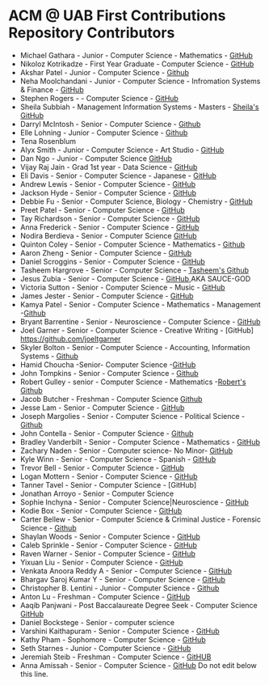 # ACM @ UAB First Contributions Repository Contributors

<!---
Please add in the format of the following example:
- NAME - YEAR - MAJOR - MINOR - GITHUB LINK
- Michael Gathara - Junior - Computer Science - Mathematics - [GitHub](https://michaelgathara.com/github)

Please notice how the link is formatted. It is in the format of [link text](link url). The link text is what will be displayed on the page, and the link url is the url that the link will take you to.
Also notice how there is a little dash at the beginning
-->

- Michael Gathara - Junior - Computer Science - Mathematics - [GitHub](https://michaelgathara.com/github)
- Nikoloz Kotrikadze - First Year Graduate - Computer Science - [GitHub](https://github.com/nikaKotrikadze)
- Akshar Patel - Junior - Computer Science - [Github](https://github.com/akshar2020)
- Neha Moolchandani - Junior - Computer Science - Infromation Systems & Finance - [GitHub](https://github.com/neha-m01)
- Stephen Rogers - - Computer Science - [GitHub](https://github.com/grogersstephen)
- Sheila Subbiah - Management Information Systems - Masters - [Sheila's GitHub](https://github.com/userGitHub34535)
- Darryl McIntosh - Senior - Computer Science - [Github](https://github.com/darrylkmc)
- Elle Lohning - Junior - Computer Science - [Github](https://github.com/glohning)
- Tena Rosenblum
- Alyx Smith - Junior - Computer Science - Art Studio - [GitHub](https://github.com/BluesMoth)
- Dan Ngo - Junior - Computer Science [GitHub](https://github.com/DanNgo-png)
- Vijay Raj Jain - Grad 1st year - Data Science - [GitHub](https://github.com/vijay0019)
- Eli Davis - Senior - Computer Science - Japanese - [GitHub](https://github.com/Bekwayman)
- Andrew Lewis - Senior - Computer Science - [GitHub](https://github.com/AnLewis78)
- Jackson Hyde - Senior - Computer Science - [GitHub](https://github.com/choboribi)
- Debbie Fu - Senior - Computer Science, Biology - Chemistry - [GitHub](https://github.com/debbiexfu)
- Preet Patel - Senior - Computer Science - [GitHub](https://github.com/Preetp8)
- Tay Richardson - Senior - Computer Science - [GitHub](https://github.com/crich725)
- Anna Frederick - Senior - Computer Science - [GitHub](https://github.com/agfrederick)
- Nodira Berdieva - Senior - Computer Science [GitHub](https://github.com/nodirab)
- Quinton Coley - Senior - Computer Science - Mathematics - [Github](https://github.com/qcoley)
- Aaron Zheng - Senior - Computer Science - [GitHub](https://github.com/erusaert)
- Daniel Scroggins - Senior - Computer Science - [GitHub](https://github.com/dscrogg399)
- Tasheem Hargrove - Senior - Computer Science - [Tasheem's Github](https://github.com/Tasheem)
- Jesus Zubia - Senior - Computer Science - [GitHub](https://github.com/jzubia25),AKA SAUCE-GOD
- Victoria Sutton - Senior - Computer Science - Music - [GitHub](https://github.com/vicsutt2)
- James Jester - Senior - Computer Science - [GitHub](https://github.com/francoisdillinger)
- Kamya Patel - Senior - Computer Science - Mathematics - Management -[Github](https://github.com/kamyapatel)
- Bryant Barrentine - Senior - Neuroscience - Computer Science - [GitHub](https://github.com/bnb0xffff)
- Joel Garner - Senior - Computer Science - Creative Writing - [GitHub] https://github.com/joeltgarner
- Skyler Bolton - Senior - Computer Science - Accounting, Information Systems - [Github](https://github.com/SkylerBolton07)
- Hamid Choucha -Senior- Computer Science -[GitHub](https://github.com/hamidc10)
- John Tompkins - Senior - Computer Science - [Github](https://github.com/Scithur)
- Robert Gulley - senior - Computer Science - Mathematics -[Robert's Github](https://github.com/Robertlg2000)
- Jacob Butcher - Freshman - Computer Science [Github](https://github.com/JacobButcher-Github)
- Jesse Lam - Senior - Computer Science - [GitHub](https://github.com/jesselam00)
- Joseph Margolies - Senior - Computer Science - Political Science - [Github](https://github.com/JoeLauM)
- John Contella - Senior - Computer Science - [Github](https://github.com/ContellaJP)
- Bradley Vanderbilt - Senior - Computer Science - Mathematics - [GitHub](https://github.com/BradleyVanderbilt)
- Zachary Naden - Senior - Computer science- No Minor- [GitHub](https://github.com/znaden)
- Kyle Winn - Senior - Computer Science - Spanish - [GitHub](https://github.com/williamkylewinn)
- Trevor Bell - Senior - Computer Science - [GitHub](https://github.com/BellBRO23)
- Logan Mottern - Senior - Computer Science - [GitHub](https://github.com/lmottern)
- Tanner Tavel - Senior - Computer Science - [GitHub]
- Jonathan Arroyo - Senior - Computer Science
- Sophie Inchyna - Senior - Computer Science|Neuroscience - [GitHub](https://github.com/katarsolar)
- Kodie Box - Senior - Computer Science - [GitHub](https://github.com/kodiebox)
- Carter Bellew - Senior - Computer Science & Criminal Justice - Forensic Science - [Github](https://github.com/carterbellew)
- Shaylan Woods - Senior - Computer Science - [GitHub](https://github.com/ShaylanWoods)
- Caleb Sprinkle - Senior - Computer Science - [GitHub](https://github.com/csprinkl)
- Raven Warner - Senior - Computer Science - [GitHub](https://github.com/r-x-w)
- Yixuan Liu - Senior - Computer Science - [GitHub](https://github.com/Yixuan2022)
- Venkata Anoora Reddy A - Senior - Computer Science - [GitHub](https://github.com/AnooraReddyUA)
- Bhargav Saroj Kumar Y - Senior - Computer Science - [GitHub](https://github.com/bhargavsaroj)
- Christopher B. Lentini - Junior - Computer Science - [Github](http://github.com/IllPigeon)
- Anton Lu - Freshman - Computer Science - [GitHub](https://github.com/antonlu1029)
- Aaqib Panjwani - Post Baccalaureate Degree Seek - Computer Science [GitHub](https://github.com/aaqibpanjwani)
- Daniel Bockstege - Senior - computer science
- Varshini Kaithapuram - Senior - Computer Science - [GitHub](https://github.com/varshinikaithapuram)
- Kathy Pham - Sophomore - Computer Science - [GitHub](https://github.com/Kathydral)
- Seth Starnes - Junior - Computer Science - [GitHub](https://github.com/sethstarnes)
- Jeremiah Steib - Freshman - Computer Science - [GitHUB](https://github.com/JtheMangaka)
- Anna Amissah - Senior - Computer Science - [GitHub](https://github.com/bumbleBeeDev)
Do not edit below this line.